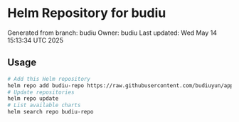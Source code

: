 # Helm Repository for budiu
Generated from branch: budiu
Owner: budiu
Last updated: Wed May 14 15:13:34 UTC 2025

## Usage
```bash
# Add this Helm repository
helm repo add budiu-repo https://raw.githubusercontent.com/budiuyun/appStore/helm-budiu/
# Update repositories
helm repo update
# List available charts
helm search repo budiu-repo
```
